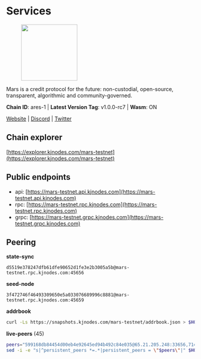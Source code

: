 # Services

<figure><img src="https://raw.githubusercontent.com/kj89/testnet_manuals/main/pingpub/logos/mars.png" width="150" alt=""><figcaption></figcaption></figure>

Mars is a credit protocol for the future: non-custodial,  open-source, transparent, algorithmic and community-governed.

**Chain ID**: ares-1 | **Latest Version Tag**: v1.0.0-rc7 | **Wasm**: ON

[Website](https://marsprotocol.io) | [Discord](https://discord.gg/marsprotocol) | [Twitter](https://twitter.com/mars_protocol)




## Chain explorer
[https://explorer.kjnodes.com/mars-testnet](https://explorer.kjnodes.com/mars-testnet)

## Public endpoints

* api: [https://mars-testnet.api.kjnodes.com](https://mars-testnet.api.kjnodes.com)
* rpc: [https://mars-testnet.rpc.kjnodes.com](https://mars-testnet.rpc.kjnodes.com)
* grpc: [https://mars-testnet.grpc.kjnodes.com](https://mars-testnet.grpc.kjnodes.com)

## Peering

**state-sync**

```text
d5519e378247dfb61dfe90652d1fe3e2b3005a5b@mars-testnet.rpc.kjnodes.com:45656
```

**seed-node**

```text
3f472746f46493309650e5a033076689996c8881@mars-testnet.rpc.kjnodes.com:45659
```

**addrbook**
```bash
curl -Ls https://snapshots.kjnodes.com/mars-testnet/addrbook.json > $HOME/.mars/config/addrbook.json
```

**live-peers** (45)
```bash
peers="599168db84454d00eb4e92645ed94b492c84e035@65.21.205.248:33656,714dfd0efb57197bbcf96b1f8ce9c2cdafd84b72@185.245.183.172:39656,d5519e378247dfb61dfe90652d1fe3e2b3005a5b@65.109.68.190:45656,e5577ecbf793ce92ce5993c4841a340a4c9db64b@65.108.204.119:46656,09203a69a212cba7516c9928800fb7de4dc7b52b@159.69.138.47:33656,14ba3b19424301a6bb58c27663a0323a81866d5d@134.122.82.186:26656,e4662fe7ec1a724063fa10654da1581a722dba0b@138.2.95.245:20656,41c2771869f1285ba79aabd0568fcd0788d00c7d@65.109.112.20:11154,2f626cb709818afae893a8238946cd176748c622@170.64.188.161:20656,3a0ce20f65ea3c6ad18938fa4d85f1c34b25ef1e@94.130.132.227:2120,fe8d614aa5899a97c11d0601ef50c3e7ce17d57b@65.108.233.109:18556,77c8fe95cc4a1b977e03bda41f47a4fa3e867895@185.202.236.112:20656,1b4c9d74ca45ff542e8213446e9b384b311d0bea@65.108.200.248:55556,be729b9dbfb0968183888bb8e5fdd453139d6474@94.130.54.253:26603,a9370ff22bb492af23590e80a366631ceeb03b8b@65.108.9.25:45656,8f50c04195cc82d0da34e33cfeb0daa694b14479@65.108.105.48:18556,3b2c8bc6a1dba482f6d85e19f78355a9f64950e2@65.109.88.254:32656,4b66ccb20f36e46b980b54f7cd96ee8c4b603a90@65.108.72.233:12656,e615fe1ed10a00ffc6e9911fd201cad557a60976@178.124.214.192:44656,d2e3c13b830a7653498553f7423d81607093f7be@147.182.242.103:20656,a4ca75792b6802bbe23f409166f29defc8f11b42@159.89.205.107:20656,869a21095b5cc387c6073785c76fba356a861710@95.217.232.137:26656,7f7224da28d362569664faa0430d980982d232a5@144.126.128.215:20656,ed98dcc0088888d0eb3fbccc207ace26626b92dd@89.117.59.229:26656,aa4a969c9eb0ca62e4168877dc0e403c1364eb92@88.198.52.89:33656,9683a018c2e6815b4f4f607d232d721329ae0a46@176.126.87.86:20656,ee4e7bb1590f16d48576b15198cf1ba99cf42f3e@95.216.198.241:26656,e5368b2539e4ef62e724e9bd7b5d207256184df9@65.109.116.110:26656,9feb8bf7075da9c767fc7e5ecccc32fd719a6a7a@194.163.159.163:20656,7f21cf9379733e20978b2580892a30cb79a77acf@209.126.9.202:20656,465b47a9e3e26b385303791bc3c992f42b77393d@65.109.171.155:26656,0ac2700e7cb168727e28f77332f810fa9477b92a@108.61.201.223:20656,5c2a752c9b1952dbed075c56c600c3a79b58c395@178.211.139.77:27056,21977b9af44d9a6841545bd2d0bfcd604ace6f4f@212.118.37.125:45656,931d82351a5b96a1e9838008636b98c6e6b530bc@65.108.225.158:18556,0d0aff593a7672e6b1b3a6898cecfed7624d7a82@141.94.73.93:60556,cc433ed254401c8d037f14fd7f11a4626a480d21@159.89.196.188:20656,5cef56605237930c81a0c61085c384671356fcb2@161.97.162.189:26656,0a589d1ce953bb7acaaf5aa9002dfac36fc42649@199.175.98.136:26656,a841d3e526089172867a73b709fd14e1d9fb87bd@65.108.231.124:22656,648d3e69a428485fbd3bf221a9292d895ea656f0@159.69.5.164:15656,c5a39b97f56d73185ceb904899c65ad8d1390364@199.175.98.135:26656,1fabbd6ebca5b58715e8225af1560ca2e8172d47@80.254.8.54:26656,b9c1fb604f314a0b7340bdf2c44fa85ad67ed2ad@38.242.241.61:20656,50c30cc77743dd2adc133f27a8896af015bf5c6d@91.107.242.217:26656"
sed -i -e "s|^persistent_peers *=.*|persistent_peers = \"$peers\"|" $HOME/.mars/config/config.toml
```
